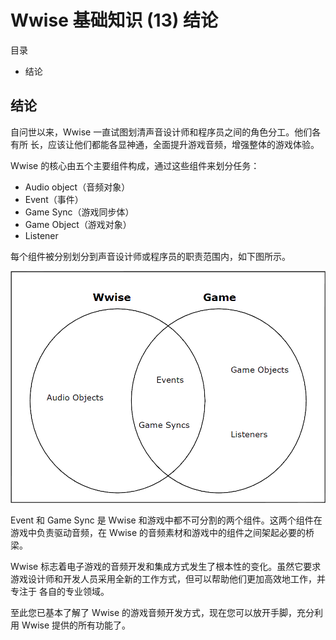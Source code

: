 # Wwise 基础知识 (13) 结论

目录

- 结论

## 结论
自问世以来，Wwise 一直试图划清声音设计师和程序员之间的角色分工。他们各有所
长，应该让他们都能各显神通，全面提升游戏音频，增强整体的游戏体验。

Wwise 的核心由五个主要组件构成，通过这些组件来划分任务：

- Audio object（音频对象）
- Event（事件）
- Game Sync（游戏同步体）
- Game Object（游戏对象）
- Listener

每个组件被分别划分到声音设计师或程序员的职责范围内，如下图所示。

![](images/wf023.png)

Event 和 Game Sync 是 Wwise 和游戏中都不可分割的两个组件。这两个组件在游戏中负责驱动音频，在 Wwise 的音频素材和游戏中的组件之间架起必要的桥梁。

Wwise 标志着电子游戏的音频开发和集成方式发生了根本性的变化。虽然它要求游戏设计师和开发人员采用全新的工作方式，但可以帮助他们更加高效地工作，并专注于
各自的专业领域。

至此您已基本了解了 Wwise 的游戏音频开发方式，现在您可以放开手脚，充分利用 Wwise 提供的所有功能了。
